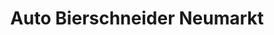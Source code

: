 ---
title: "Auto Bierschneider Neumarkt"
url: /neumarkt-in-der-oberpfalz/auto-bierschneider-neumarkt/
shop: Autohaus
---
